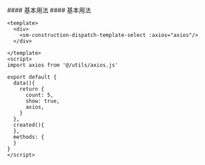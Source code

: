 <cn>
#### 基本用法
</cn>

<us>
#### 基本用法
</us>

```tpl
<template>
  <div>
    <sm-construction-dispatch-template-select :axios="axios"/>
  </div>

</template>
<script>
import axios from '@/utils/axios.js'

export default {
  data(){
    return {
      count: 5,
      show: true,
      axios,
    }
  },
  created(){
  },
  methods: {
  }
}
</script>
```
